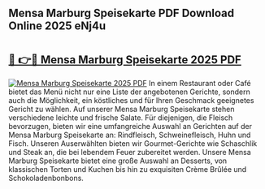 ## Mensa Marburg Speisekarte PDF Download Online 2025 eNj4u

# <h2><a href="http://gcam2au.nevu.top/?p=Mensa+Marburg+Speisekarte">🔗 👉🔴 Mensa Marburg Speisekarte 2025 PDF</a></h2>

[![Mensa Marburg Speisekarte 2025 PDF](https://i.imgur.com/dBaPXMq.png)](http://gcam2au.nevu.top/?p=Mensa+Marburg+Speisekarte)
In einem Restaurant oder Café bietet das Menü nicht nur eine Liste der angebotenen Gerichte, sondern auch die Möglichkeit, ein köstliches und für Ihren Geschmack geeignetes Gericht zu wählen. Auf unserer Mensa Marburg Speisekarte stehen verschiedene leichte und frische Salate. Für diejenigen, die Fleisch bevorzugen, bieten wir eine umfangreiche Auswahl an Gerichten auf der Mensa Marburg Speisekarte an: Rindfleisch, Schweinefleisch, Huhn und Fisch. Unseren Auserwählten bieten wir Gourmet-Gerichte wie Schaschlik und Steak an, die bei lebendem Feuer zubereitet werden. Unsere Mensa Marburg Speisekarte bietet eine große Auswahl an Desserts, von klassischen Torten und Kuchen bis hin zu exquisiten Crème Brûlée und Schokoladenbonbons.
